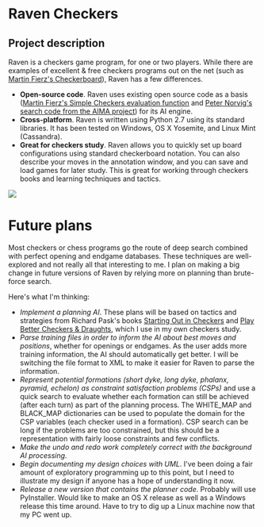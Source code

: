 # Raven Checkers
## Project description
Raven is a checkers game program, for one or two players. While there are examples of excellent & free checkers programs out on the net (such as [Martin Fierz's Checkerboard](http://www.fierz.ch/checkers.htm)), Raven has a few differences.

* **Open-source code**. Raven uses existing open source code as a basis ([Martin Fierz's Simple Checkers evaluation function](http://www.fierz.ch/engines.php) and [Peter Norvig's search code from the AIMA project](http://aima.cs.berkeley.edu/python/readme.html)) for its AI engine.
* **Cross-platform**. Raven is written using Python 2.7 using its standard libraries. It has been tested on Windows, OS X Yosemite, and Linux Mint (Cassandra).
* **Great for checkers study**. Raven allows you to quickly set up board configurations using standard checkerboard notation. You can also describe your moves in the annotation window, and you can save and load games for later study. This is great for working through checkers books and learning techniques and tactics.

<img src="https://i.stack.imgur.com/XcPri.jpg">

# Future plans
Most checkers or chess programs go the route of deep search combined with perfect opening and endgame databases. These techniques are well-explored and not really all that interesting to me. I plan on making a big change in future versions of Raven by relying more on planning than brute-force search.

Here's what I'm thinking:

* *Implement a planning AI*. These plans will be based on tactics and strategies from Richard Pask's books [Starting Out in Checkers](http://www.amazon.com/Starting-Out-Checkers-Richard-Pask/dp/1857442636) and [Play Better Checkers & Draughts](http://www.bobnewell.net/checkers/bookorders/getpbcd1.html), which I use in my own checkers study.
* *Parse training files in order to inform the AI about best moves and positions*, whether for openings or endgames. As the user adds more training information, the AI should automatically get better. I will be switching the file format to XML to make it easier for Raven to parse the information.
* *Represent potential formations (short dyke, long dyke, phalanx, pyramid, echelon) as constraint satisfaction problems (CSPs)* and use a quick search to evaluate whether each formation can still be achieved (after each turn) as part of the planning process. The WHITE_MAP and BLACK_MAP dictionaries can be used to populate the domain for the CSP variables (each checker used in a formation). CSP search can be long if the problems are too constrained, but this should be a representation with fairly loose constraints and few conflicts. 
* *Make the undo and redo work completely correct with the background AI processing*.
* *Begin documenting my design choices with UML*. I've been doing a fair amount of exploratory programming up to this point, but I need to illustrate my design if anyone has a hope of understanding it now.
* *Release a new version that contains the planner code*. Probably will use PyInstaller. Would like to make an OS X release as well as a Windows release this time around. Have to try to dig up a Linux machine now that my PC went up.
